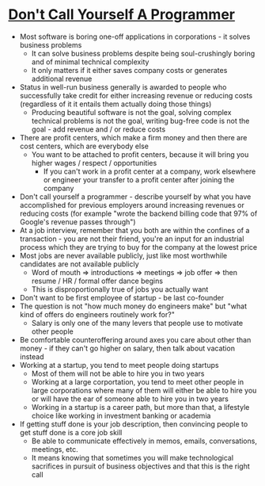 # [Don't Call Yourself A Programmer](https://www.kalzumeus.com/2011/10/28/dont-call-yourself-a-programmer/)

* Most software is boring one-off applications in corporations - it solves business problems
  * It can solve business problems despite being soul-crushingly boring and of minimal technical complexity
  * It only matters if it either saves company costs or generates additional revenue
* Status in well-run business generally is awarded to people who successfully take credit for either increasing revenue or reducing costs (regardless of it it entails them actually doing those things)
  * Producing beautiful software is not the goal, solving complex technical problems is not the goal, writing bug-free code is not the goal - add revenue and / or reduce costs
* There are profit centers, which make a firm money and then there are cost centers, which are everybody else
  * You want to be attached to profit centers, because it will bring you higher wages / respect / opportunities
    * If you can't work in a profit center at a company, work elsewhere or engineer your transfer to a profit center after joining the company
* Don't call yourself a programmer - describe yourself by what you have accomplished for previous employers around increasing revenues or reducing costs (for example "wrote the backend billing code that 97% of Google's revenue passes through")
* At a job interview, remember that you both are within the confines of a transaction - you are not their friend, you're an input for an industrial process which they are trying to buy for the company at the lowest price
* Most jobs are never available publicly, just like most worthwhile candidates are not available publicly
  * Word of mouth => introductions => meetings => job offer => then resume / HR / formal offer dance begins
  * This is disproportionally true of jobs you actually want
* Don't want to be first employee of startup - be last co-founder
* The question is not "how much money do engineers make" but "what kind of offers do engineers routinely work for?"
  * Salary is only one of the many levers that people use to motivate other people
* Be comfortable counteroffering around axes you care about other than money - if they can't go higher on salary, then talk about vacation instead
* Working at a startup, you tend to meet people doing startups
  * Most of them will not be able to hire you in two years
  * Working at a large corportation, you tend to meet other people in large corporations where many of them will either be able to hire you or will have the ear of someone able to hire you in two years
  * Working in a startup is a career path, but more than that, a lifestyle choice like working in investment banking or academia
* If getting stuff done is your job description, then convincing people to get stuff done is a core job skill
  * Be able to communicate effectively in memos, emails, conversations, meetings, etc.
  * It means knowing that sometimes you will make technological sacrifices in pursuit of business objectives and that this is the right call
  